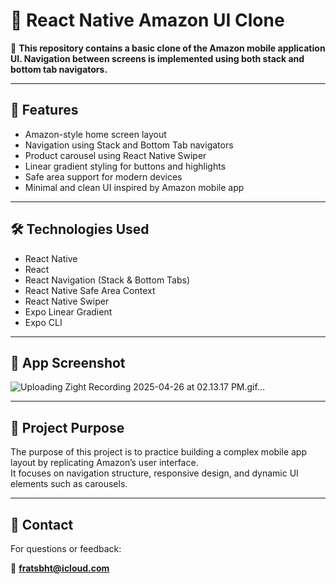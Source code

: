 # 🛒 React Native Amazon UI Clone

🔗 **This repository contains a basic clone of the Amazon mobile application UI. Navigation between screens is implemented using both stack and bottom tab navigators.**

---

## 🚀 Features

- Amazon-style home screen layout  
- Navigation using Stack and Bottom Tab navigators  
- Product carousel using React Native Swiper  
- Linear gradient styling for buttons and highlights  
- Safe area support for modern devices  
- Minimal and clean UI inspired by Amazon mobile app  

---

## 🛠️ Technologies Used

- React Native  
- React  
- React Navigation (Stack & Bottom Tabs)  
- React Native Safe Area Context  
- React Native Swiper  
- Expo Linear Gradient  
- Expo CLI  

---

## 📸 App Screenshot



![Uploading Zight Recording 2025-04-26 at 02.13.17 PM.gif…]()


---

## 📝 Project Purpose

The purpose of this project is to practice building a complex mobile app layout by replicating Amazon’s user interface.  
It focuses on navigation structure, responsive design, and dynamic UI elements such as carousels.

---

## 📩 Contact

For questions or feedback:

📧 **fratsbht@icloud.com**
